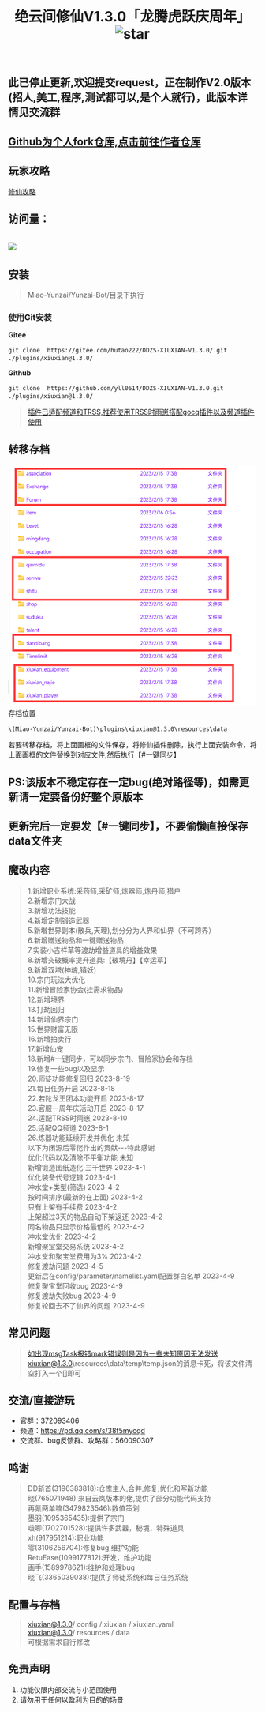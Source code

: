 <div align="center">
<br>
<h1>绝云间修仙V1.3.0「龙腾虎跃庆周年」
<img src='https://gitee.com/hutao222/DDZS-XIUXIAN-V1.3.0/badge/star.svg?theme=dark'  alt='star'></img>
</h1>
</br>
</div> 

## 此已停止更新,欢迎提交request，正在制作V2.0版本(招人,美工,程序,测试都可以,是个人就行)，此版本详情见交流群
## [Github为个人fork仓库,点击前往作者仓库](https://gitee.com/hutao222/DDZS-XIUXIAN-V1.3.0)
## 玩家攻略
[修仙攻略](https://docs.qq.com/doc/DY25pbVlEakJaaW1u)  
## 访问量：        
<br><img src="https://count.getloli.com/get/@:DDZS-XIUXIAN-V1.2.4?theme=rule34" /> <br>       
## 安装      

> Miao-Yunzai/Yunzai-Bot/目录下执行  
### 使用Git安装

**Gitee**
```
git clone  https://gitee.com/hutao222/DDZS-XIUXIAN-V1.3.0/.git ./plugins/xiuxian@1.3.0/
```
**Github**
```
git clone  https://github.com/yll0614/DDZS-XIUXIAN-V1.3.0.git ./plugins/xiuxian@1.3.0/
```         
> [插件已适配频道和TRSS,推荐使用TRSS时雨崽搭配gocq插件以及频道插件使用](https://gitee.com/TimeRainStarSky/Yunzai)
## 转移存档            
![转移存档](pic/photo4.jpg)     
存档位置  
```
\(Miao-Yunzai/Yunzai-Bot)\plugins\xiuxian@1.3.0\resources\data
```      
若要转移存档，将上面画框的文件保存，将修仙插件删除，执行上面安装命令，将上面画框的文件替换到对应文件,然后执行【#一键同步】 

## PS:该版本不稳定存在一定bug(绝对路径等)，如需更新请一定要备份好整个原版本
## 更新完后一定要发【#一键同步】，不要偷懒直接保存data文件夹
## 魔改内容  
> 1.新增职业系统:采药师,采矿师,炼器师,炼丹师,猎户     
> 2.新增宗门大战    
> 3.新增功法技能     
> 4.新增定制锻造武器     
> 5.新增世界副本(散兵,天理),划分分为人界和仙界（不可跨界）     
> 6.新增赠送物品和一键赠送物品     
> 7.实装小吉祥草等渡劫增益道具的增益效果     
> 8.新增突破概率提升道具:【破境丹】【幸运草】     
> 9.新增双塔(神魂,镇妖)     
> 10.宗门玩法大优化     
> 11.新增冒险家协会(挂需求物品)     
> 12.新增境界     
> 13.打劫回归     
> 14.新增仙界宗门     
> 15.世界财富无限     
> 16.新增拍卖行    
> 17.新增仙宠    
> 18.新增#一键同步，可以同步宗门、冒险家协会和存档    
> 19.修复一些bug以及显示  
> 20.师徒功能修复回归 2023-8-19     
> 21.每日任务开启 2023-8-18     
> 22.若陀龙王团本功能开启 2023-8-17     
> 23.官服一周年庆活动开启 2023-8-17     
> 24.适配TRSS时雨崽 2023-8-10     
> 25.适配QQ频道 2023-8-1     
> 26.炼器功能延续开发并优化 未知     
> 以下为闭源后零佬作出的贡献---特此感谢     
> 优化代码以及清除不平衡功能 未知     
> 新增锻造图纸造化·三千世界 2023-4-1     
> 优化装备代号逻辑 2023-4-1     
> 冲水堂+类型(筛选) 2023-4-2     
> 按时间排序(最新的在上面) 2023-4-2     
> 只有上架有手续费 2023-4-2     
> 上架超过3天的物品自动下架返还 2023-4-2     
> 同名物品只显示价格最低的 2023-4-2     
> 冲水堂优化 2023-4-2     
> 新增聚宝堂交易系统 2023-4-2     
> 冲水堂和聚宝堂费用为3% 2023-4-2      
> 修复渡劫问题 2023-4-5     
> 更新后在config/parameter/namelist.yaml配置群白名单 2023-4-9     
> 修复聚宝堂回收bug 2023-4-9     
> 修复渡劫失败bug 2023-4-9     
> 修复轮回去不了仙界的问题 2023-4-9     
## 常见问题
>如出现msgTask报错mark错误则是因为一些未知原因无法发送xiuxian@1.3.0\resources\data\temp\temp.json的消息卡死，将该文件清空打入一个[]即可
## 交流/直接游玩      
- 官群：372093406     
- 频道：https://pd.qq.com/s/38f5mycqd 
- 交流群、bug反馈群、攻略群：560090307 
## 鸣谢
> DD斩首(3196383818):仓库主人,合并,修复,优化和写新功能   
> 晓(765071948):来自云岚版本的佬,提供了部分功能代码支持   
> 再氪两单嘛(3479823546):数值策划      
> 墨羽(1095365435):提供了宗门     
> 啵唧(1702701528):提供许多武器，秘境，特殊道具     
> xh(917951214):职业功能   
> 零(3106256704):修复bug,维护功能  
> RetuEase(1099177812):开发，维护功能   
> 画手(1589978621):维护和处理bug  
> 晓飞(3365039038):提供了师徒系统和每日任务系统  
## 配置与存档   
> xiuxian@1.3.0/ config / xiuxian / xiuxian.yaml       
> xiuxian@1.3.0/ resources / data          
>可根据需求自行修改     
## 免责声明       
1. 功能仅限内部交流与小范围使用       
2. 请勿用于任何以盈利为目的的场景      
